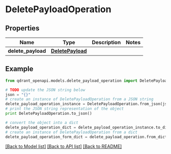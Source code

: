 # DeletePayloadOperation


## Properties
Name | Type | Description | Notes
------------ | ------------- | ------------- | -------------
**delete_payload** | [**DeletePayload**](DeletePayload.md) |  | 

## Example

```python
from qdrant_openapi.models.delete_payload_operation import DeletePayloadOperation

# TODO update the JSON string below
json = "{}"
# create an instance of DeletePayloadOperation from a JSON string
delete_payload_operation_instance = DeletePayloadOperation.from_json(json)
# print the JSON string representation of the object
print DeletePayloadOperation.to_json()

# convert the object into a dict
delete_payload_operation_dict = delete_payload_operation_instance.to_dict()
# create an instance of DeletePayloadOperation from a dict
delete_payload_operation_form_dict = delete_payload_operation.from_dict(delete_payload_operation_dict)
```
[[Back to Model list]](../README.md#documentation-for-models) [[Back to API list]](../README.md#documentation-for-api-endpoints) [[Back to README]](../README.md)


